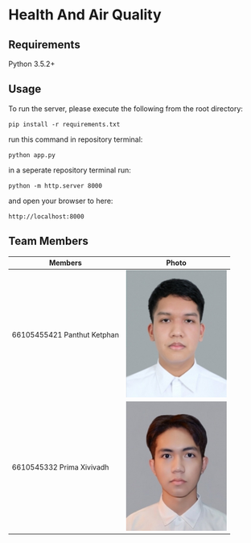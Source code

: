 # Health And Air Quality

## Requirements

Python 3.5.2+

## Usage

To run the server, please execute the following from the root directory:

```
pip install -r requirements.txt
```

run this command in repository terminal:

```
python app.py
```

in a seperate repository terminal run:

```
python -m http.server 8000
```

and open your browser to here:

```
http://localhost:8000
```

## Team Members

| Members                                                   | Photo                                                |
|---------------------------------------------------------------|--------------------------------------------------------|
| 66105455421 Panthut Ketphan            | <img src="member.jpg" width="200">   |
| 6610545332 Prima Xivivadh      | <img src="IMG_0046.png" width="200"> |
